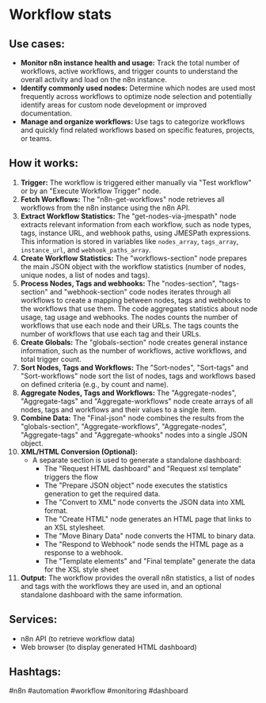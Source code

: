 # Workflow stats

## Use cases:

- **Monitor n8n instance health and usage:** Track the total number of workflows, active workflows, and trigger counts to understand the overall activity and load on the n8n instance.
- **Identify commonly used nodes:** Determine which nodes are used most frequently across workflows to optimize node selection and potentially identify areas for custom node development or improved documentation.
- **Manage and organize workflows:** Use tags to categorize workflows and quickly find related workflows based on specific features, projects, or teams.

## How it works:

1.  **Trigger:** The workflow is triggered either manually via "Test workflow" or by an "Execute Workflow Trigger" node.
2.  **Fetch Workflows:** The "n8n-get-workflows" node retrieves all workflows from the n8n instance using the n8n API.
3.  **Extract Workflow Statistics:** The "get-nodes-via-jmespath" node extracts relevant information from each workflow, such as node types, tags, instance URL, and webhook paths, using JMESPath expressions. This information is stored in variables like `nodes_array`, `tags_array`, `instance_url`, and `webhook_paths_array`.
4.  **Create Workflow Statistics:** The "workflows-section" node prepares the main JSON object with the workflow statistics (number of nodes, unique nodes, a list of nodes and tags).
5.  **Process Nodes, Tags and webhooks:** The "nodes-section", "tags-section" and "webhook-section" code nodes iterates through all workflows to create a mapping between nodes, tags and webhooks to the workflows that use them. The code aggregates statistics about node usage, tag usage and webhooks. The nodes counts the number of workflows that use each node and their URLs. The tags counts the number of workflows that use each tag and their URLs.
6.  **Create Globals:** The "globals-section" node creates general instance information, such as the number of workflows, active workflows, and total trigger count.
7.  **Sort Nodes, Tags and Workflows:** The "Sort-nodes", "Sort-tags" and "Sort-workflows" node sort the list of nodes, tags and workflows based on defined criteria (e.g., by count and name).
8.  **Aggregate Nodes, Tags and Workflows:** The "Aggregate-nodes", "Aggregate-tags" and "Aggregate-workflows" node create arrays of all nodes, tags and workflows and their values to a single item.
9. **Combine Data:** The "Final-json" node combines the results from the "globals-section", "Aggregate-workflows", "Aggregate-nodes", "Aggregate-tags" and "Aggregate-whooks" nodes into a single JSON object.
10. **XML/HTML Conversion (Optional):**
    *   A separate section is used to generate a standalone dashboard:
        *   The "Request HTML dashboard" and "Request xsl template" triggers the flow
        *   The "Prepare JSON object" node executes the statistics generation to get the required data.
        *   The "Convert to XML" node converts the JSON data into XML format.
        *   The "Create HTML" node generates an HTML page that links to an XSL stylesheet.
        *   The "Move Binary Data" node converts the HTML to binary data.
        *   The "Respond to Webhook" node sends the HTML page as a response to a webhook.
        *   The "Template elements" and "Final template" generate the data for the XSL style sheet
11. **Output:** The workflow provides the overall n8n statistics, a list of nodes and tags with the workflows they are used in, and an optional standalone dashboard with the same information.

## Services:

*   n8n API (to retrieve workflow data)
*   Web browser (to display generated HTML dashboard)

## Hashtags:

#n8n #automation #workflow #monitoring #dashboard
